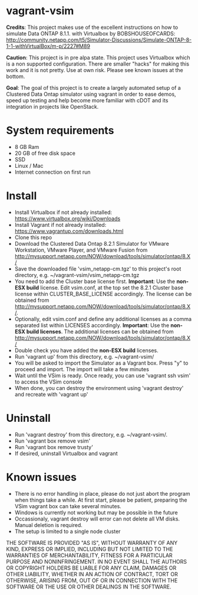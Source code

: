vagrant-vsim
============
**Credits**: This project makes use of the excellent instructions on how to simulate Data ONTAP 8.1.1. with Virtualbox by BOBSHOUSEOFCARDS: http://community.netapp.com/t5/Simulator-Discussions/Simulate-ONTAP-8-1-1-withVirtualBox/m-p/2227#M89

**Caution**: This project is in pre alpa state. This project uses Virtualbox which is a non supported configuration. There are smaller "hacks" for making this work and it is not pretty. Use at own risk. Please see known issues at the bottom.

**Goal**: The goal of this project is to create a largely automated setup of a Clustered Data Ontap simulator using vagrant in order to ease demos, speed up testing and help become more familiar with cDOT and its integration in projects like OpenStack.


System requirements
============
 - 8 GB Ram
 - 20 GB of free disk space
 - SSD 
 - Linux / Mac
 - Internet connection on first run

Install
============
 - Install Virtualbox if not already installed: https://www.virtualbox.org/wiki/Downloads
 - Install Vagrant if not already installed: https://www.vagrantup.com/downloads.html
 - Clone this repo
 - Download the Clustered Data Ontap 8.2.1 Simulator for VMware Workstation, VMware Player, and VMware Fusion from http://mysupport.netapp.com/NOW/download/tools/simulator/ontap/8.X/
 - Save the downloaded file 'vsim_netapp-cm.tgz' to this project's root directory, e.g. ~/vagrant-vsim/vsim_netapp-cm.tgz
 - You need to add the Cluster base license first. **Important**: Use the **non-ESX build** license. Edit vsim.conf, at the top set the 8.2.1 Cluster base license within CLUSTER_BASE_LICENSE accordingly. The license can be obtained from http://mysupport.netapp.com/NOW/download/tools/simulator/ontap/8.X/.
 - Optionally, edit vsim.conf and define any additional licenses as a comma separated list within LICENSES accordingly. **Important**: Use the **non-ESX build licenses**. The additional licenses can be obtained from http://mysupport.netapp.com/NOW/download/tools/simulator/ontap/8.X/
 - Double check you have added the **non-ESX build** licenses.
 - Run 'vagrant up' from this directory, e.g. ~/vagrant-vsim/
 - You will be asked to import the Simulator as a Vagrant box. Press "y" to proceed and import. The import will take a few minutes
 - Wait until the VSim is ready. Once ready, you can use 'vagrant ssh vsim' to access the VSim console
 - When done, you can destroy the environment using 'vagrant destroy' and recreate with 'vagrant up'


Uninstall
============
 - Run 'vagrant destroy' from this directory, e.g. ~/vagrant-vsim/. 
 - Run 'vagrant box remove vsim'
 - Run 'vagrant box remove trusty'
 - If desired, uninstall Virtualbox and vagrant

Known issues
============
 - There is no error handling in place, please do not just abort the program when things take a while. At first start, please be patient, preparing the VSim vagrant box can take several minutes.
 - Windows is currently not working but may be possible in the future
 - Occassionaly, vagrant destroy will error can not delete all VM disks. Manual deletion is required.
 - The setup is limited to a single node cluster


THE SOFTWARE IS PROVIDED "AS IS", WITHOUT WARRANTY OF ANY KIND, EXPRESS OR
IMPLIED, INCLUDING BUT NOT LIMITED TO THE WARRANTIES OF MERCHANTABILITY,
FITNESS FOR A PARTICULAR PURPOSE AND NONINFRINGEMENT. IN NO EVENT SHALL THE
AUTHORS OR COPYRIGHT HOLDERS BE LIABLE FOR ANY CLAIM, DAMAGES OR OTHER
LIABILITY, WHETHER IN AN ACTION OF CONTRACT, TORT OR OTHERWISE, ARISING FROM,
OUT OF OR IN CONNECTION WITH THE SOFTWARE OR THE USE OR OTHER DEALINGS IN
THE SOFTWARE.
